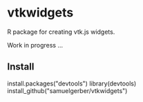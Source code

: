 # vtkwidgets

R package for creating vtk.js widgets.

Work in progress ...

## Install

install.packages("devtools")
library(devtools)
install_github("samuelgerber/vtkwidgets")
